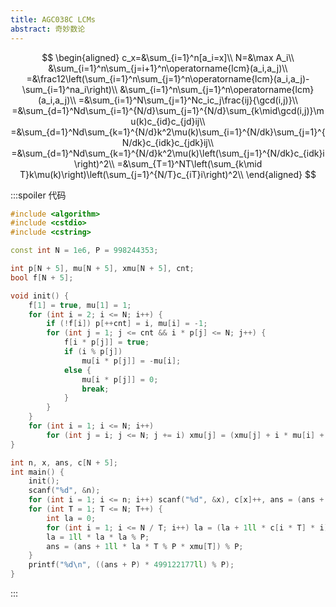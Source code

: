 ```yaml
---
title: AGC038C LCMs
abstract: 奇妙数论
---
```


$$
\begin{aligned}
c_x=&\sum_{i=1}^n[a_i=x]\\
N=&\max A_i\\
&\sum_{i=1}^n\sum_{j=i+1}^n\operatorname{lcm}(a_i,a_j)\\
=&\frac12\left(\sum_{i=1}^n\sum_{j=1}^n\operatorname{lcm}(a_i,a_j)-\sum_{i=1}^na_i\right)\\
&\sum_{i=1}^n\sum_{j=1}^n\operatorname{lcm}(a_i,a_j)\\
=&\sum_{i=1}^N\sum_{j=1}^Nc_ic_j\frac{ij}{\gcd(i,j)}\\
=&\sum_{d=1}^Nd\sum_{i=1}^{N/d}\sum_{j=1}^{N/d}\sum_{k\mid\gcd(i,j)}\mu(k)c_{id}c_{jd}ij\\
=&\sum_{d=1}^Nd\sum_{k=1}^{N/d}k^2\mu(k)\sum_{i=1}^{N/dk}\sum_{j=1}^{N/dk}c_{idk}c_{jdk}ij\\
=&\sum_{d=1}^Nd\sum_{k=1}^{N/d}k^2\mu(k)\left(\sum_{j=1}^{N/dk}c_{idk}i\right)^2\\
=&\sum_{T=1}^NT\left(\sum_{k\mid T}k\mu(k)\right)\left(\sum_{j=1}^{N/T}c_{iT}i\right)^2\\
\end{aligned}
$$

:::spoiler 代码
```cpp
#include <algorithm>
#include <cstdio>
#include <cstring>

const int N = 1e6, P = 998244353;

int p[N + 5], mu[N + 5], xmu[N + 5], cnt;
bool f[N + 5];

void init() {
	f[1] = true, mu[1] = 1;
	for (int i = 2; i <= N; i++) {
		if (!f[i]) p[++cnt] = i, mu[i] = -1;
		for (int j = 1; j <= cnt && i * p[j] <= N; j++) {
			f[i * p[j]] = true;
			if (i % p[j])
				mu[i * p[j]] = -mu[i];
			else {
				mu[i * p[j]] = 0;
				break;
			}
		}
	}
	for (int i = 1; i <= N; i++)
		for (int j = i; j <= N; j += i) xmu[j] = (xmu[j] + i * mu[i] + P) % P;
}

int n, x, ans, c[N + 5];
int main() {
	init();
	scanf("%d", &n);
	for (int i = 1; i <= n; i++) scanf("%d", &x), c[x]++, ans = (ans + P - x) % P;
	for (int T = 1; T <= N; T++) {
		int la = 0;
		for (int i = 1; i <= N / T; i++) la = (la + 1ll * c[i * T] * i) % P;
		la = 1ll * la * la % P;
		ans = (ans + 1ll * la * T % P * xmu[T]) % P;
	}
	printf("%d\n", ((ans + P) * 499122177ll) % P);
}
```
:::